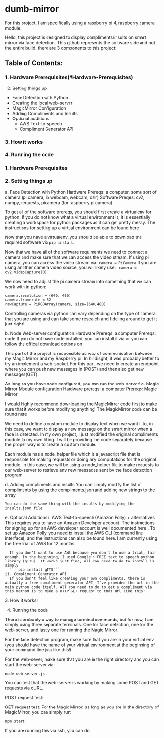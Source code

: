 # dumb-mirror

For this project, I am specifically using a raspberry pi 4, raspberry camera module.

Hello, this project is designed to display compliments/insults on smart mirror via face detection. This github represents the software side and not the entire build. there are 3 components to this project:

## Table of Contents:

### 1. Hardware Prerequisites(#Hardware-Prerequisites)
2. [Setting things up](#setting-things-up)
  - Face Detection with Python
  - Creating the local web-server
  - MagicMirror Configuration
  - Adding Compliments and Insults
  - Optional additions
    - AWS Text-to-speech
    - Compliment Generator API
### 3. How it works
### 4. Running the code


### 1. Hardware Prerequisites

### 2. Setting things up 
a. Face Detection with Python
  Hardware Prereqs: a computer, some sort of camera (pi camera, ip webcam, webcam, dslr)
  Software Preqes: cv2, numpy, requests, picamera (for raspberry pi camera)
  
  To get all of the software prereqs, you should first create a virtualenv for python. If you do not know what a virtual environment is, it is essentially creating a workspace for python packages as it can get pretty messy. The instructions for setting up a virtual environment can be found here <insert link here>
  
  Now that you have a virtualenv, you should be able to download the required software via ```pip install```. 
  
  Now that we have all of the software requiments we need to connect a camera and make sure that we can access the video stream. If using pi camera, you can access the video stream via:
  ``` camera = PiCamera ```
  If you are using another camera video source, you will likely use:
  ``` camera = cv2.VideoCapture(0)```
  
  We now need to adjust the pi camera stream into something that we can work with in python:
  ```
  camera.resolution = (640, 480)
  camera.framerate = 32
  rawCapture = PiRGBArray(camera, size=(640,480)
  ```
  Controlling cameras via python can vary depending on the type of camera that you are using and can take some research and fiddling around to get it just right!
  
b. Node Web-server configuration
  Hardware Prereqs: a computer
  Prereqs: node
  If you do not have node installed, you can install it via <insert instruction here> or you can follow the offical download options on <insert node download link here>
  
  This part of the project is responsible as way of communication between my Magic Mirror and my Raspberry pi. In hindisght, it was probably better to try an implement a web-socket. For this part, we need to create an endpoint where you can push new messages in (POST) and then also get new messages(GET).
  
  As long as you have node configured, you can run the web-server!
c. Magic Mirror Module configuration
  Hardware prereqs: a computer
  Prereqs: Magic Mirror
  
  I would highly recommend downloading the MagicMirror code first to make sure that it works before modifying anything! The MagicMirror code can be found here <insert MagicMirror link>

  We need to define a custom module to display text when we want it to, in this case, we want to display a new message on the smart mirror when a face is detected. In my own project, I just modified the original compliments module to my own liking. I will be providing the code separately because the proper way is to create a custom module. 
  
  Each module has a node_helper file which is a javascript file that is responsible for making requests or doing any computations for the original module. In this case, we will be using a node_helper file to make requests to our web-server to retrieve any new messages sent by the face detection program.
  <insert code here>
  
  d. Adding compliments and insults
    You can simply modify the list of compliments by using the compliments.json and adding new strings to the array
    
    You can do the same thing with the insults by modifying the insults.json file
    
  e. Optional Additions
    i. AWS Text-to-speech (Amazon Polly) + alternatives
      This requires you to have an Amazon Developer account. The instructions for signing up for an AWS developer account is well documented here <insert link here>. To set up Amazon Polly, you need to install the AWS CLI (command line interface), and the instructions can also be found here. I am currently using the free trial of AWS for 12 months.
  
      If you don't want to use AWS because you don't to use a trial, fair enough. In the beginning, I used Google's FREE text to speech python library (gTTS). It works just fine, all you need to do to install is simply 
      ``` pip install gTTS``` 
    ii. Compliment Generator API
      If you don't feel like creating your own compliments, there is actually a free compliment generator API, I've provided the url in the main python code itself. All you need to do to get a compliment via this method is to make a HTTP GET request to that url like this:
 <insert screenshot of complimentr API>
3. How it works!

4. Running the code

There is probably a way to manage terminal commands, but for now, I am simply using three separate terminals. One for face detection, one for the web-server, and lastly one for running the Magic Mirror.

For the face detection program, make sure that you are in your virtual env (you should have the name of your virtual environment at the beginning of your command line just like this!)

For the web-sever, make sure that you are in the right directory and you can start the web-server via:
``` 
node web-server.js
```

You can test that the web-server is working by making some POST and GET requests via cURL.

POST request test:
<insert screenshot here>
  
GET request test:
For the Magic Mirror, as long as you are in the directory of MagicMirror, you can simply run:
```
npm start
``` 
If you are running this via ssh, you can do <insert rest of instructions here>
